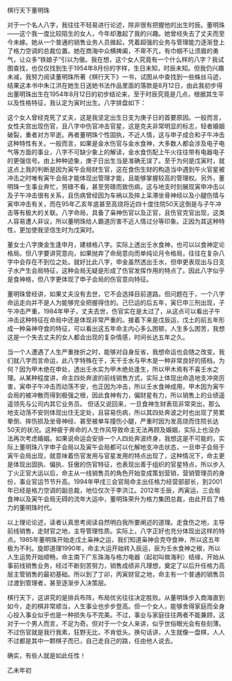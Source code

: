 棋行天下董明珠

对于一个名人八字，我往往不轻易进行论述，除非很有把握他的出生时辰。董明珠——这个我一度比较陌生的女人，今年却激起了我的兴趣。她曾经失去了丈夫而至今未嫁。她从一个普通的销售业务人员做起，凭着超强的业务与管理能力逐渐登上了格力空调的总裁位置。她在商海中众横捭阖，不卑不亢，有巾帼不让须眉的勇气，让众多“铁娘子”引以为傲。我在想，这个女人究竟有一个什么样的八字？我试图查找，也仅仅找到生于1954年8月份的字样，生日未知，时辰未知。但我仍兴趣未减，我努力阅读董明珠所著《棋行天下》一书，试图从中查找到一些蛛丝马迹，结果这本书中朱江洪在她生日送她书法作品里面的落款是8月12日，由此我初步得出董明珠出生在1954年8月12日的初步结论来，至于时辰究竟是几点，根据其生平以及性格特征，我认定为寅时出生。八字排盘如下：

这个女人曾经克死了丈夫，这是我坚定出生日支为庚子日的首要原因。一般而言，女性夫宫出现伤官，且八字中伤官冲击官星，这是克夫非常明显的标志，轻者婚姻破裂，重者对方早逝。再者董明珠个性固执，不近人情，这与申子成合和子午冲击这种特性有关。一般而言，如果是金水伤官与金水食神，大多数人都会涉及电子电气等方面的事业，八字不可缺少象上的解读，金水食伤配上午火往往带有电器电子的更强信号。由上种种迹象，庚子日出生当是准确无误了。至于为何是戊寅时，就这点上我的判断是因为寅午会局财生官，这在食伤生财的构造当中遇到午火官星被冲击之时唯有寅午会局才能体现出管理才能，且能够掌握较高的管理权。另外，董明珠一生事业奔忙，劳碌不看，甚至劳碌而致伤病，这与地支时刻展现寅申冲击以及子午冲击很有关系，且伤病曾经因为车祸以及摔上呆滞坐骨神经以及小腿伤情与寅申冲击有关，而在95年乙亥年底甚至高烧将近四十度住院50天这倒是与子午冲击等有极大的关联。八字命局，具备了枭神伤官以及正官，且伤官克官出现，这类人容易遭人非议，所以董明珠给人霸道厉害不近人情过分等印象。正因为其这种特性，更加使我坚信生时为戊寅时。

董女士八字庚金生逢申月，建禄格八字。实际上透出壬水食神，也可以以食神定论格局。但八字要讲究意向，如果抛弃了命局意向而单纯论月令格局，往往在复杂八字中会存在不到位之处。就好比此八字，申金虽然透出壬水，但申更表现出与日支子水产生会局特征，这种会局无疑是形成了伤官发挥作用的特点了。因此八字似乎是食神格，但八字更体现了申子会局的伤官意向特征。

董明珠曾经讲，如果丈夫没有去世，它不会选择目前道路。但问题在于，一个八字命运走向并不是人为能够完全把握得住的。己巳运的后五年，寅巳申三刑出现，子午冲击严重，1984年甲子，丈夫去世，伤官实在是太过了，从这点可以看出子午冲击这种特征在命局中还是体现非常严重的。接着下来是戊辰运，戊土的前五年形成一种枭神夺食的特征，可以看出这五年命主内心多么困顿，人生多么困苦，我想这是一个失去丈夫的女人都会出现的复杂情感，时间长达五年之久。

当一个人遭遇了人生严重挫折之时，能够对自身反省，我想命运也会随之改变。我们就八字而言命运，此八字特殊在于，天干壬水与甲木是一种非常良好的搭档，为何？因为甲木绝在申处，透出壬水实为甲木绝处逢生，所以甲木焉有不喜壬水之理。从某种程度讲，命主四处奔波的前线销售方式，实际上体现出命造地支冲突厉害，寅申子午冲击而动荡不安，也正因为冲击，所以壬水食神成用，甲木因为寅午会局的被冲散而得到极强之根，因此食神有力，偏财星有力，所以销售上的业绩遥遥领先与公司内其它业务员。 但话又说回来，一旦食神生财表现非常突出，那么地支动荡不安则体现出住无定处，且容易伤病，所以其四处奔波之时也出现了劳累晕倒、摔伤损及坐骨神经、甚至被单车撞伤小腿，严重时因为发高烧而住院长达50天的状况。这种疲于奔命的人生作风导致命主无法再顾及婚姻，实际上也没办法再次考虑婚姻。如果说命运会安排一个人四处奔波终身，我想这是不可能的，实际上董明珠八字申子会局以及寅午会局都可以化解地支冲击状态，一旦申子会局于寅午会局出现，就意味着伤官发用与官星发用的特点出现了，这种情况下，命主更是体现出固执、偏执、狂傲的伤官特征，也表现出善于组织的官星特点，所以步入丁火正官大运以后，命主从一线销售员的角色开始变成策划营销，营销管理员的身份，事业官运节节升高。1994年甲戌三会官局命主出任格力经营部部长，到2001年已经是格力空调的副总裁，地位仅次于李洪江。2012年壬辰，丙寅运，三会局食神以及寅午会局无碍的流年大运中，董明珠荣升为格力集团总裁，由此开启了格力的董明珠时代。

以上理论论述，读者认真思考阅读自然明白我所要阐述的道理。走食伤之地，主导前线销售，走财官之地，主导管理性质。实际上，八字正好也充分体现出这样的特点。1985年董明珠开始走戊土枭神之运，我们知道枭神会克夺食神，所以这五年极为不利。旋即道理1990年，命主大运开始转入辰运，辰为壬水食神之根，所以人生运势开始顺畅，命主南下广东珠海与格力电器（起初叫做海利）结缘，开始从事前线销售业务，经过不断刻苦努力，销售成绩非凡理想，奠定了以后升任格力高层主管销售的最初基础。所以到了丁卯，丙寅财官之地，命主有一个普通的销售员过渡到管理者，甚至逐渐步入决策层。

棋行天下，这讲究的是排兵布阵，布局优劣往往决定胜败。从董明珠步入商海直到如今，走的棋非常顺当，人生事业也步步登高。但一个女人，能够舍得家庭而全身心投入事业似乎也是一种损失与不完美。不过，事业与家庭往往两者不能兼顾，这对于一个男人而言，不足为奇。但对于一个女人来讲，似乎世俗眼光会有些刻薄。不过伤官就是我行我素，狂野无比，不肯低头。换句话讲，人生就像一盘棋，人人不过都是其中一颗棋子而已，自己走自己的路，任由他人说去。

确实，有些人就是如此任性！

乙未年初

